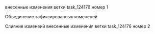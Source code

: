 внесенные изменения ветки task_124176 номер 1

Объединение зафиксированных измененей

Слияние изменеий
внесенные изменения ветки task_124176 номер 2